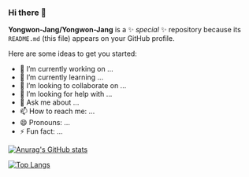 ### Hi there 👋


**Yongwon-Jang/Yongwon-Jang** is a ✨ _special_ ✨ repository because its `README.md` (this file) appears on your GitHub profile.

Here are some ideas to get you started:

- 🔭 I’m currently working on ...
- 🌱 I’m currently learning ...
- 👯 I’m looking to collaborate on ...
- 🤔 I’m looking for help with ...
- 💬 Ask me about ...
- 📫 How to reach me: ...
- 😄 Pronouns: ...
- ⚡ Fun fact: ...

[![Anurag's GitHub stats](https://github-readme-stats.vercel.app/api?username=Yongwon-Jang)](https://github.com/anuraghazra/github-readme-stats)

[![Top Langs](https://github-readme-stats.vercel.app/api/top-langs/?username=Yonhwon-Jang&layout=compact)](https://github.com/anuraghazra/github-readme-stats)
